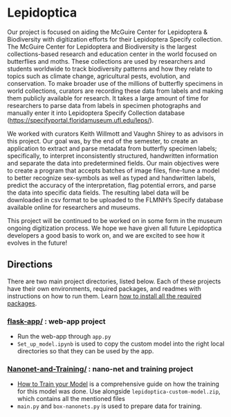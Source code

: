 # Lepidoptica

Our project is focused on aiding the McGuire Center for Lepidoptera & Biodiversity with digitization efforts for their Lepidoptera Specify collection. The McGuire Center for Lepidoptera and Biodiversity is the largest collections-based research and education center in the world focused on butterflies and moths. These collections are used by researchers and students worldwide to track biodiversity patterns and how they relate to topics such as climate change, agricultural pests, evolution, and conservation. To make broader use of the millions of butterfly specimens in world collections, curators are recording these data from labels and making them publicly available for research. It takes a large amount of time for researchers to parse data from labels in specimen photographs and manually enter it into Lepidoptera Specify Collection database (https://specifyportal.floridamuseum.ufl.edu/leps/).

We worked with curators Keith Willmott and Vaughn Shirey to as advisors in this project. Our goal was, by the end of the semester, to create an application to extract and parse metadata from butterfly specimen labels; specifically, to interpret inconsistently structured, handwritten information and separate the data into predetermined fields. Our main objectives were to create a program that accepts batches of image files, fine-tune a model to better recognize sex-symbols as well as typed and handwritten labels, predict the accuracy of the interpretation, flag potential errors, and parse the data into specific data fields. The resulting label data will be downloaded in csv format to be uploaded to the FLMNH’s Specify database available online for researchers and museums.

This project will be continued to be worked on in some form in the museum ongoing digitization process. We hope we have given all future Lepidoptica developers a good basis to work on, and we are excited to see how it evolves in the future!


## Directions
There are two main project directories, listed below. Each of these projects have their own environments, required packages, and readmes with instructions on how to run them. Learn [how to install all the required packages](https://github.com/brielle5810/Lepidoptica/blob/main/how_to_install_packages.md).

### [flask-app/](https://github.com/brielle5810/Lepidoptica/tree/main/flask-app) : web-app project
* Run the web-app through `app.py`
* `Set_up_model.ipynb` is used to copy the custom model into the right local directories so that they can be used by the app. 

### [Nanonet-and-Training/](https://github.com/brielle5810/Lepidoptica/tree/main/Nanonet-and-Training) : nano-net and training project
* [How to Train your Model](https://github.com/brielle5810/Lepidoptica/blob/main/Nanonet-and-Training/How%20to%20Train%20your%20Model.md) is a comprehensive guide on how the training for this model was done. Use alongside `lepidoptica-custom-model.zip`, which contains all the mentioned files
* `main.py` and `box-nanonets.py` is used to prepare data for training. 
